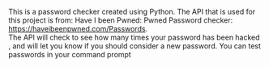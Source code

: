 This is a password checker created using Python. The API that is used for this project is from: Have I been Pwned: Pwned Password checker: https://haveibeenpwned.com/Passwords.  
The API will check to see how many times your password has been hacked , and will let you know if you should consider a new password. You can test passwords in your command prompt
